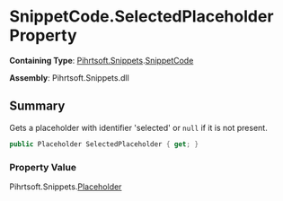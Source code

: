 # SnippetCode\.SelectedPlaceholder Property

**Containing Type**: [Pihrtsoft.Snippets](../../README.md)\.[SnippetCode](../README.md)

**Assembly**: Pihrtsoft\.Snippets\.dll

## Summary

Gets a placeholder with identifier 'selected' or `null` if it is not present\.

```csharp
public Placeholder SelectedPlaceholder { get; }
```

### Property Value

Pihrtsoft\.Snippets\.[Placeholder](../../Placeholder/README.md)

